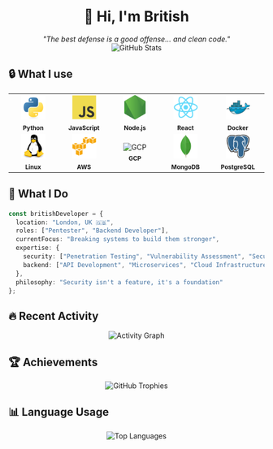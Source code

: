 # <div align="center">👋 Hi, I'm British</div>
<div align="center">
  <i>"The best defense is a good offense... and clean code."</i>
</div>

<div align="center">
  <img src="https://github-readme-stats.vercel.app/api?username=AnonymousDude10&show_icons=true&theme=tokyonight&hide_border=true&bg_color=0d1117" alt="GitHub Stats" />
</div>

## 🔒 What I use
<div align="center">
  <table>
    <tr>
      <td align="center" width="100">
        <img src="https://raw.githubusercontent.com/devicons/devicon/master/icons/python/python-original.svg" width="48" height="48" alt="Python"/>
        <br><sub><b>Python</b></sub>
      </td>
      <td align="center" width="100">
        <img src="https://raw.githubusercontent.com/devicons/devicon/master/icons/javascript/javascript-original.svg" width="48" height="48" alt="JavaScript"/>
        <br><sub><b>JavaScript</b></sub>
      </td>
      <td align="center" width="100">
        <img src="https://raw.githubusercontent.com/devicons/devicon/master/icons/nodejs/nodejs-original.svg" width="48" height="48" alt="Node.js"/>
        <br><sub><b>Node.js</b></sub>
      </td>
      <td align="center" width="100">
        <img src="https://raw.githubusercontent.com/devicons/devicon/master/icons/react/react-original.svg" width="48" height="48" alt="React"/>
        <br><sub><b>React</b></sub>
      </td>
      <td align="center" width="100">
        <img src="https://raw.githubusercontent.com/devicons/devicon/master/icons/docker/docker-original.svg" width="48" height="48" alt="Docker"/>
        <br><sub><b>Docker</b></sub>
      </td>
    </tr>
    <tr>
      <td align="center" width="100">
        <img src="https://raw.githubusercontent.com/devicons/devicon/master/icons/linux/linux-original.svg" width="48" height="48" alt="Linux"/>
        <br><sub><b>Linux</b></sub>
      </td>
      <td align="center" width="100">
        <img src="https://raw.githubusercontent.com/devicons/devicon/master/icons/amazonwebservices/amazonwebservices-original.svg" width="48" height="48" alt="AWS"/>
        <br><sub><b>AWS</b></sub>
      </td>
      <td align="center" width="100">
        <img src="https://www.vectorlogo.zone/logos/google_cloud/google_cloud-icon.svg" width="48" height="48" alt="GCP"/>
        <br><sub><b>GCP</b></sub>
      </td>
      <td align="center" width="100">
        <img src="https://raw.githubusercontent.com/devicons/devicon/master/icons/mongodb/mongodb-original.svg" width="48" height="48" alt="MongoDB"/>
        <br><sub><b>MongoDB</b></sub>
      </td>
      <td align="center" width="100">
        <img src="https://raw.githubusercontent.com/devicons/devicon/master/icons/postgresql/postgresql-original.svg" width="48" height="48" alt="PostgreSQL"/>
        <br><sub><b>PostgreSQL</b></sub>
      </td>
    </tr>
  </table>
</div>

## 🎯 What I Do

```typescript
const britishDeveloper = {
  location: "London, UK 🇬🇧",
  roles: ["Pentester", "Backend Developer"],
  currentFocus: "Breaking systems to build them stronger",
  expertise: {
    security: ["Penetration Testing", "Vulnerability Assessment", "Security Architecture"],
    backend: ["API Development", "Microservices", "Cloud Infrastructure"]
  },
  philosophy: "Security isn't a feature, it's a foundation"
};
```

## 🔥 Recent Activity

<div align="center">
  <img src="https://github-readme-activity-graph.vercel.app/graph?username=AnonymousDude10&theme=tokyo-night&hide_border=true&bg_color=0d1117" alt="Activity Graph" />
</div>

## 🏆 Achievements

<div align="center">
  <img src="https://github-profile-trophy.vercel.app/?username=AnonymousDude10&theme=tokyonight&no-frame=true&no-bg=true&margin-w=4" alt="GitHub Trophies" />
</div>

## 📊 Language Usage

<div align="center">
  <img src="https://github-readme-stats.vercel.app/api/top-langs/?username=AnonymousDude10&layout=compact&theme=tokyonight&hide_border=true&bg_color=0d1117" alt="Top Languages" />
</div>
